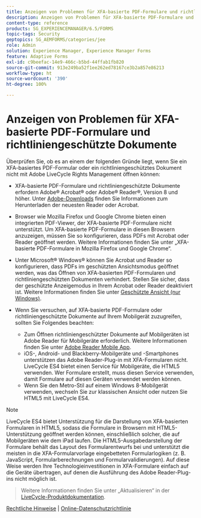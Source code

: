 ```yaml
---
title: Anzeigen von Problemen für XFA-basierte PDF-Formulare und richtliniengeschützte Dokumente
description: Anzeigen von Problemen für XFA-basierte PDF-Formulare und richtliniengeschützte Dokumente
content-type: reference
products: SG_EXPERIENCEMANAGER/6.5/FORMS
topic-tags: Security
geptopics: SG_AEMFORMS/categories/jee
role: Admin
solution: Experience Manager, Experience Manager Forms
feature: Adaptive Forms
exl-id: c9beefac-14e9-466c-b5bd-44ffab1fb820
source-git-commit: 913e249ba52f1ee262ed78167ce3b2a857e86213
workflow-type: ht
source-wordcount: '390'
ht-degree: 100%

---
```


# Anzeigen von Problemen für XFA-basierte PDF-Formulare und richtliniengeschützte Dokumente

Überprüfen Sie, ob es an einem der folgenden Gründe liegt, wenn Sie ein XFA-basiertes PDF-Formular oder ein richtliniengeschütztes Dokument nicht mit Adobe LiveCycle Rights Management öffnen können:

* XFA-basierte PDF-Formulare und richtliniengeschützte Dokumente erfordern Adobe® Acrobat® oder Adobe® Reader®, Version 8 und höher. Unter [Adobe-Downloads](https://www.adobe.com/downloads.html) finden Sie Informationen zum Herunterladen der neuesten Reader oder Acrobat.
* Browser wie Mozilla Firefox und Google Chrome bieten einen integrierten PDF-Viewer, der XFA-basierte PDF-Formulare nicht unterstützt. Um XFA-basierte PDF-Formulare in diesen Browsern anzuzeigen, müssen Sie so konfigurieren, dass PDFs mit Acrobat oder Reader geöffnet werden. Weitere Informationen finden Sie unter „XFA-basierte PDF-Formulare in Mozilla Firefox und Google Chrome“.
* Unter Microsoft® Windows® können Sie Acrobat und Reader so konfigurieren, dass PDFs im geschützten Ansichtsmodus geöffnet werden, was das Öffnen von XFA-basierten PDF-Formularen und richtliniengeschützten Dokumenten verhindert. Stellen Sie sicher, dass der geschützte Anzeigemodus in Ihrem Acrobat oder Reader deaktiviert ist. Weitere Informationen finden Sie unter [Geschützte Ansicht (nur Windows)](https://helpx.adobe.com/de/acrobat/kb/end-of-support-acrobat-x-reader-x.html).
* Wenn Sie versuchen, auf XFA-basierte PDF-Formulare oder richtliniengeschützte Dokumente auf Ihrem Mobilgerät zuzugreifen, sollten Sie Folgendes beachten:

   * Zum Öffnen richtliniengeschützter Dokumente auf Mobilgeräten ist Adobe Reader für Mobilgeräte erforderlich. Weitere Informationen finden Sie unter [Adobe Reader Mobile App](https://www.adobe.com/de/acrobat/mobile/acrobat-reader.html).
   * iOS-, Android- und Blackberry-Mobilgeräte und -Smartphones unterstützen das Adobe Reader-Plug-in mit XFA-Formularen nicht. LiveCycle ES4 bietet einen Service für Mobilgeräte, die HTML5 verwenden. Wer Formulare erstellt, muss diesen Service verwenden, damit Formulare auf diesen Geräten verwendet werden können.
   * Wenn Sie den Metro-Stil auf einem Windows 8-Mobilgerät verwenden, wechseln Sie zur klassischen Ansicht oder nutzen Sie HTML5 mit LiveCycle ES4.

>[!NOTE]
>
>LiveCycle ES4 bietet Unterstützung für die Darstellung von XFA-basierten Formularen in HTML5, sodass die Formulare in Browsern mit HTML5-Unterstützung geöffnet werden können, einschließlich solcher, die auf Mobilgeräten wie dem iPad laufen. Die HTML5-Ausgabedarstellung der Formulare behält das Layout des Formularentwurfs bei und unterstützt die meisten in die XFA-Formularvorlage eingebetteten Formularlogiken (z. B. JavaScript, Formularberechnungen und Formularvalidierungen). Auf diese Weise werden Ihre Technologieinvestitionen in XFA-Formulare einfach auf die Geräte übertragen, auf denen die Ausführung des Adobe Reader-Plug-ins nicht möglich ist.
>>Weitere Informationen finden Sie unter „Aktualisieren“ in der [LiveCycle-Produktdokumentation](https://business.adobe.com/products/experience-manager/forms/aem-forms.html).

[Rechtliche Hinweise](https://chl-author-preview.corp.adobe.com/content/help/de/legal/legal-notices.html)    |    [Online-Datenschutzrichtlinie](https://www.adobe.com/de/privacy.html)
